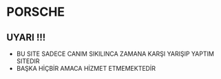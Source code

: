 # PORSCHE 
## UYARI  !!! 
- BU SITE SADECE CANIM SIKILINCA ZAMANA KARŞI YARIŞIP YAPTIM SITEDIR
- BAŞKA HİÇBİR AMACA HİZMET ETMEMEKTEDİR

